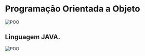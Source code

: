 
# Programação Orientada a Objeto

![POO](https://github.com/ViniciusKanh/Programacao-Orientada-a-Objeto/blob/main/1*LRjLAzWqaLiYl4N5DZH8Kg.gif)

## Linguagem JAVA.

![POO](https://github.com/ViniciusKanh/Programacao-Orientada-a-Objeto/blob/main/artigo_programacao-orientada-a-objetos-com-java_18449.png)
